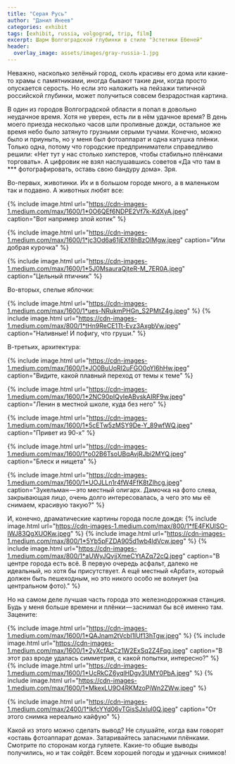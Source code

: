 ```yaml
---
title: "Серая Русь"
author: "Данил Инеев"
categories: exhibit
tags: [exhibit, russia, volgograd, trip, film]
excerpt: Шарм Волгоградской глубинки в стиле "Эстетики Ебеней"
header:
  overlay_image: assets/images/gray-russia-1.jpg
---
```


Неважно, насколько зелёный город, сколь красивы его дома или какие-то храмы с памятниками, иногда бывают такие дни, когда просто опускается серость. Но если это наложить на пейзажи типичной российской глубинки, может получиться совсем безрадостная картина.

В один из городов Волгоградской области я попал в довольно неудачное время. Хотя не уверен, есть ли в нём удачное время? В день моего приезда несколько часов шли проливные дожди, остальное же время небо было затянуто грузными серыми тучами. Конечно, можно было и приуныть, но у меня был фотоаппарат и одна катушка плёнки. Только одна, потому что городские предприниматели справедливо решили: «Нет тут у нас столько хипстеров, чтобы стабильно плёнками торговать». А цифровик не взял наслушавшись советов «Да что там в *** фотографировать, оставь свою бандуру дома». Зря.

Во-первых, животинки. Их и в большом городе много, а в маленьком так и подавно. А животных любят все:

{% include image.html url="https://cdn-images-1.medium.com/max/1600/1*0O6QEf6NDPE2Vf7k-KdXyA.jpeg" caption="Вот например злой котик" %}

{% include image.html url="https://cdn-images-1.medium.com/max/1600/1*jc3Od6a61jEXf8hBzOIMgw.jpeg" caption="Или добрая курочка" %}

{% include image.html url="https://cdn-images-1.medium.com/max/1600/1*5J0MsauraQjteR-M_7ER0A.jpeg" caption="Цельный птичник" %}

Во-вторых, спелые яблочки:

{% include image.html url="https://cdn-images-1.medium.com/max/1600/1*ues-NRukmPHGn_S2PMtZ4g.jpeg" %} 
{% include image.html url="https://cdn-images-1.medium.com/max/800/1*tHn9ReCE1Tt-Evz3AxgbVw.jpeg" caption="Наливные! И пофигу, что груши." %}

В-третьих, архитектура:

{% include image.html url="https://cdn-images-1.medium.com/max/1600/1*JO0BuUoRI2uFGO0oYI6hHw.jpeg" caption="Видите, какой плавный переход от темы к теме" %}

{% include image.html url="https://cdn-images-1.medium.com/max/1600/1*2NC90pIQyIeABvskAIRF9w.jpeg" caption="Ленин в местной школе, куда без него" %}

{% include image.html url="https://cdn-images-1.medium.com/max/1600/1*5cETw5zMSY9De-Y_89wfWQ.jpeg" caption="Привет из 90-х" %}

{% include image.html url="https://cdn-images-1.medium.com/max/1600/1*o02B6TsoUBqAvjRJbi2MYQ.jpeg" caption="Блеск и нищета" %}

{% include image.html url="https://cdn-images-1.medium.com/max/1600/1*UOJLLn1r4fW4FfK8tZlhcg.jpeg" caption="Зукельман — это местный олигарх. Дамочка на фото слева, закрывающая лицо, очень долго интересовалась, а чего это мы её снимаем, красивую такую?" %}

И, конечно, драматические картины города после дождя:
{% include image.html url="https://cdn-images-1.medium.com/max/800/1*fE4FKUISO-lWJ83QgXUOKw.jpeg" %}
{% include image.html url="https://cdn-images-1.medium.com/max/800/1*5Yb5pFZDA905d1wb4ldVcw.jpeg" %}
{% include image.html url="https://cdn-images-1.medium.com/max/800/1*aUWyJQvjjXmeCYtAZq72cQ.jpeg" caption="В центре города есть всё. В первую очередь асфальт, далеко не идеальный, но хотя бы присутствует. А ещё местный «Арбат», который должен быть пешеходным, но это никого особо не волнует (на центральном фото)." %}

Но на самом деле лучшая часть города это железнодорожная станция. Будь у меня больше времени и плёнки — заснимал бы всё именно там. Зацените:

{% include image.html url="https://cdn-images-1.medium.com/max/1600/1*QAJnam2tVcbl1lUf13hTgw.jpeg" %}
{% include image.html url="https://cdn-images-1.medium.com/max/1600/1*2yXcfAzCz1W2ExSq2Z4Fqg.jpeg" caption="В этот раз вроде удалась симметрия, с какой попытки, интересно?" %}
{% include image.html url="https://cdn-images-1.medium.com/max/1600/1*UcRkCZ6yqlHDgv3UMY0PbA.jpeg" %}
{% include image.html url="https://cdn-images-1.medium.com/max/1600/1*MkexLU9O4RKMzoPiWn2ZWw.jpeg" %}

{% include image.html url="https://cdn-images-1.medium.com/max/2400/1*lkfcYYd06vTGisSJxluI0Q.jpeg" caption="От этого снимка нереально кайфую" %}

Какой из этого можно сделать вывод? Не слушайте, когда вам говорят «оставь фотоаппарат дома». Затаривайтесь запасными плёнками. Смотрите по сторонам когда гуляете.
Какие-то общие выводы получились, но и так сойдёт. Всем хорошей погоды и удачных снимков!
